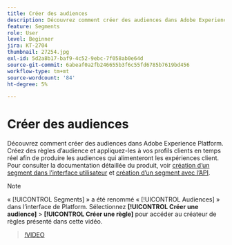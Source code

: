 ```yaml
---
title: Créer des audiences
description: Découvrez comment créer des audiences dans Adobe Experience Platform.
feature: Segments
role: User
level: Beginner
jira: KT-2704
thumbnail: 27254.jpg
exl-id: 5d2a8b17-baf9-4c52-9ebc-7f058ab0e64d
source-git-commit: 6abeaf0a2fb246655b3f6c55fd6785b7619bd456
workflow-type: tm+mt
source-wordcount: '84'
ht-degree: 5%

---
```


# Créer des audiences

Découvrez comment créer des audiences dans Adobe Experience Platform. Créez des règles d’audience et appliquez-les à vos profils clients en temps réel afin de produire les audiences qui alimenteront les expériences client. Pour consulter la documentation détaillée du produit, voir [création d’un segment dans l’interface utilisateur](https://experienceleague.adobe.com/docs/experience-platform/segmentation/ui/overview.html?lang=fr) et [création d’un segment avec l’API](https://experienceleague.adobe.com/docs/experience-platform/segmentation/tutorials/create-a-segment.html).

>[!NOTE]
>
> « [!UICONTROL Segments] » a été renommé « [!UICONTROL Audiences] » dans l’interface de Platform. Sélectionnez **[!UICONTROL Créer une audience]** > **[!UICONTROL Créer une règle]** pour accéder au créateur de règles présenté dans cette vidéo.

>[!VIDEO](https://video.tv.adobe.com/v/27254?learn=on&enablevpops)

